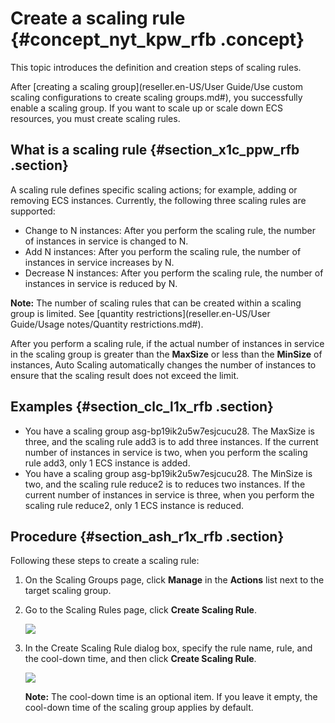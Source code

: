 # Create a scaling rule {#concept_nyt_kpw_rfb .concept}

This topic introduces the definition and creation steps of scaling rules.

After [creating a scaling group](reseller.en-US/User Guide/Use custom scaling configurations to create scaling groups.md#), you successfully enable a scaling group. If you want to scale up or scale down ECS resources, you must create scaling rules.

## What is a scaling rule {#section_x1c_ppw_rfb .section}

A scaling rule defines specific scaling actions; for example, adding or removing ECS instances. Currently, the following three scaling rules are supported:

-   Change to N instances: After you perform the scaling rule, the number of instances in service is changed to N.
-   Add N instances: After you perform the scaling rule, the number of instances in service increases by N.
-   Decrease N instances: After you perform the scaling rule, the number of instances in service is reduced by N.

**Note:** The number of scaling rules that can be created within a scaling group is limited. See [quantity restrictions](reseller.en-US/User Guide/Usage notes/Quantity restrictions.md#).

After you perform a scaling rule, if the actual number of instances in service in the scaling group is greater than the **MaxSize** or less than the **MinSize** of instances, Auto Scaling automatically changes the number of instances to ensure that the scaling result does not exceed the limit.

## Examples {#section_clc_l1x_rfb .section}

-   You have a scaling group asg-bp19ik2u5w7esjcucu28. The MaxSize is three, and the scaling rule add3 is to add three instances. If the current number of instances in service is two, when you perform the scaling rule add3, only 1 ECS instance is added.
-   You have a scaling group asg-bp19ik2u5w7esjcucu28. The MinSize is two, and the scaling rule reduce2 is to reduces two instances. If the current number of instances in service is three, when you perform the scaling rule reduce2, only 1 ECS instance is reduced.

## Procedure {#section_ash_r1x_rfb .section}

Following these steps to create a scaling rule:

1.  On the Scaling Groups page, click **Manage** in the **Actions** list next to the target scaling group.
2.  Go to the Scaling Rules page, click **Create Scaling Rule**.

    ![](http://static-aliyun-doc.oss-cn-hangzhou.aliyuncs.com/assets/img/40578/155047587321666_en-US.png)

3.  In the Create Scaling Rule dialog box, specify the rule name, rule, and the cool-down time, and then click **Create Scaling Rule**.

    ![](http://static-aliyun-doc.oss-cn-hangzhou.aliyuncs.com/assets/img/40578/155047587321667_en-US.png)

    **Note:** The cool-down time is an optional item. If you leave it empty, the cool-down time of the scaling group applies by default.


